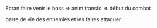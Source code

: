 
Ecran faire venir le boss => anim transfo => début du combat

barre de vie des ennemies et les faires attaquer
